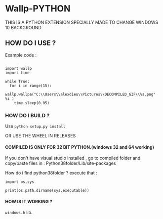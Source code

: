 # Wallp-PYTHON
THIS IS A PYTHON EXTENSION SPECIALLY MADE TO CHANGE WINDOWS 10 BACKGROUND

## HOW DO I USE ?

Example code :

```

import wallp
import time

while True:
  for i in range(15):
    wallp.wallpa("C:\\Users\\alexdieu\\Pictures\\DECOMPILED_GIF\\%s.png" %i )
    time.sleep(0.05)

```

### HOW DO I BUILD ?

Use  `python setup.py install`

OR USE THE WHEEL IN RELEASES

#### COMPILED IS ONLY FOR 32 BIT PYTHON.(windows 32 and 64 working)

If you don't have visual studio installed , go to compiled folder and copy/paste files in :  Python38folder/Lib/site-packages

How do i find python38folder ? execute that :

```
import os,sys

print(os.path.dirname(sys.executable))

```

#### HOW IS IT WORKING ? 

`windows.h` lib.
